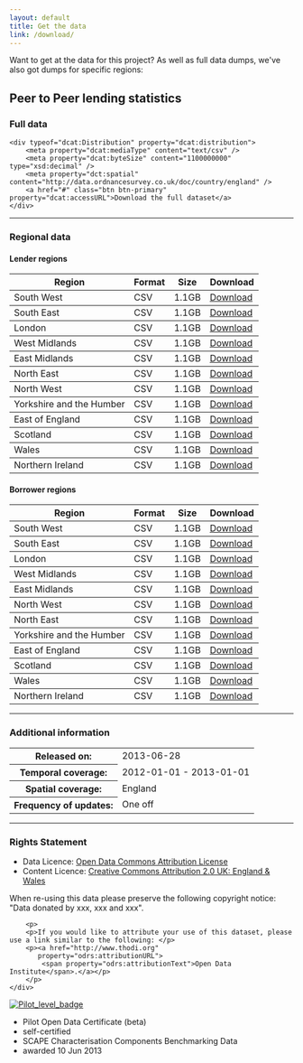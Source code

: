 ```yaml
---
layout: default
title: Get the data
link: /download/
---
```


<div typeof="dcat:Catalog" resource="http://p2p.labs.theodi.org/download">

<p>Want to get at the data for this project? As well as full data dumps, we've also got dumps for specific regions:</p>

<h2 property="dct:title">Peer to Peer lending statistics</h2>
<meta property="dct:language" content="http://id.loc.gov/vocabulary/iso639-1/en" />

<div typeof="dcat:Dataset" property="dcat:dataset" resource="http://p2p.labs.theodi.org/download/#full">
	<h3 property="dct:title">Full data</h3>
	
	<div typeof="dcat:Distribution" property="dcat:distribution">
		<meta property="dcat:mediaType" content="text/csv" />
		<meta property="dcat:byteSize" content="1100000000" type="xsd:decimal" />
		<meta property="dct:spatial" content="http://data.ordnancesurvey.co.uk/doc/country/england" />
		<a href="#" class="btn btn-primary" property="dcat:accessURL">Download the full dataset</a>
	</div>
</div>

<hr class="heavy">

<h3>Regional data</h3>

<h4>Lender regions</h4>

<table class="table">
	<thead>
		<tr>
			<th>Region</th>
			<th>Format</th>
			<th>Size</th>
			<th>Download</th>
		</tr>
	</thead>
	<tbody typeof="dcat:Dataset" property="dcat:dataset" resource="http://p2p.labs.theodi.org/download/#lendersw">
		<tr property="dcat:distribution" typeof="dcat:Distribution">
			<td property="dct:title">
				<span property="dct:spatial" content="http://data.ordnancesurvey.co.uk/id/7000000000041427">South West</span>
			</td>
			<td property="dcat:mediaType" content="text/csv">CSV</td>
			<td property="dcat:byteSize" content="1100000000" type="xsd:decimal">1.1GB</td>
			<td>
				<a property="dcat:accessURL" class="btn btn-primary" href="#">Download</a>
			</td>
		</tr>
	</tbody>
	<tbody typeof="dcat:Dataset" property="dcat:dataset" resource="http://p2p.labs.theodi.org/download/#lenderse">
		<tr property="dcat:distribution" typeof="dcat:Distribution">
			<td property="dct:title">
					<span property="dct:spatial" content="http://data.ordnancesurvey.co.uk/id/7000000000041421">South East</span>
				</td>
			<td property="dcat:mediaType" content="text/csv">CSV</td>
			<td property="dcat:byteSize" content="1100000000" type="xsd:decimal">1.1GB</td>
			<td>
				<a property="dcat:accessURL" class="btn btn-primary" href="#">Download</a>
			</td>
		</tr>
	</tbody>
	<tbody typeof="dcat:Dataset" property="dcat:dataset" resource="http://p2p.labs.theodi.org/download/#lenderlondon">
		<tr property="dcat:distribution" typeof="dcat:Distribution">
			<td property="dct:title">
				<span property="dct:spatial" content="http://data.ordnancesurvey.co.uk/id/7000000000041428">London</span>
			</td>
			<td property="dcat:mediaType" content="text/csv">CSV</td>
			<td property="dcat:byteSize" content="1100000000" type="xsd:decimal">1.1GB</td>
			<td>
				<a property="dcat:accessURL" class="btn btn-primary" href="#">Download</a>
			</td>
		</tr>
	</tbody>
	<tbody typeof="dcat:Dataset" property="dcat:dataset" resource="http://p2p.labs.theodi.org/download/#lenderwm">
		<tr property="dcat:distribution" typeof="dcat:Distribution">
			<td property="dct:title">
				<span property="dct:spatial" content="http://data.ordnancesurvey.co.uk/id/7000000000041426">West Midlands</span>
			</td>
			<td property="dcat:mediaType" content="text/csv">CSV</td>
			<td property="dcat:byteSize" content="1100000000" type="xsd:decimal">1.1GB</td>
			<td>
				<a property="dcat:accessURL" class="btn btn-primary" href="#">Download</a>
			</td>
		</tr>
	</tbody>
	<tbody typeof="dcat:Dataset" property="dcat:dataset" resource="http://p2p.labs.theodi.org/download/#lenderem">
		<tr property="dcat:distribution" typeof="dcat:Distribution">
			<td property="dct:title">
				<span property="dct:spatial" content="http://data.ordnancesurvey.co.uk/id/7000000000041423">East Midlands</span>
			</td>
			<td property="dcat:mediaType" content="text/csv">CSV</td>
			<td property="dcat:byteSize" content="1100000000" type="xsd:decimal">1.1GB</td>
			<td>
				<a property="dcat:accessURL" class="btn btn-primary" href="#">Download</a>
			</td>
		</tr>
	</tbody>
	<tbody typeof="dcat:Dataset" property="dcat:dataset" resource="http://p2p.labs.theodi.org/download/#lenderne">
		<tr property="dcat:distribution" typeof="dcat:Distribution">
			<td property="dct:title">
				<span property="dct:spatial" content="http://data.ordnancesurvey.co.uk/id/7000000000041422">North East</span>
			</td>
			<td property="dcat:mediaType" content="text/csv">CSV</td>
			<td property="dcat:byteSize" content="1100000000" type="xsd:decimal">1.1GB</td>
			<td>
				<a property="dcat:accessURL" class="btn btn-primary" href="#">Download</a>
			</td>
		</tr>
	</tbody>
	<tbody typeof="dcat:Dataset" property="dcat:dataset" resource="http://p2p.labs.theodi.org/download/#lendernw">
		<tr property="dcat:distribution" typeof="dcat:Distribution">
			<td property="dct:title">
				<span property="dct:spatial" content="http://data.ordnancesurvey.co.uk/id/7000000000041431">North West</span>
			</td>
			<td property="dcat:mediaType" content="text/csv">CSV</td>
			<td property="dcat:byteSize" content="1100000000" type="xsd:decimal">1.1GB</td>
			<td>
				<a property="dcat:accessURL" class="btn btn-primary" href="#">Download</a>
			</td>
		</tr>
	</tbody>
	<tbody typeof="dcat:Dataset" property="dcat:dataset" resource="http://p2p.labs.theodi.org/download/#lenderyh">
		<tr property="dcat:distribution" typeof="dcat:Distribution">
			<td property="dct:title">
				<span property="dct:spatial" content="http://data.ordnancesurvey.co.uk/id/7000000000041430">Yorkshire and the Humber</span>
			</td>
			<td property="dcat:mediaType" content="text/csv">CSV</td>
			<td property="dcat:byteSize" content="1100000000" type="xsd:decimal">1.1GB</td>
			<td>
				<a property="dcat:accessURL" class="btn btn-primary" href="#">Download</a>
			</td>
		</tr>
	</tbody>
	<tbody typeof="dcat:Dataset" property="dcat:dataset" resource="http://p2p.labs.theodi.org/download/#lenderee">
		<tr property="dcat:distribution" typeof="dcat:Distribution">
			<td property="dct:title">
				<span property="dct:spatial" content="http://data.ordnancesurvey.co.uk/id/7000000000041425">East of England</span>
			</td>
			<td property="dcat:mediaType" content="text/csv">CSV</td>
			<td property="dcat:byteSize" content="1100000000" type="xsd:decimal">1.1GB</td>
			<td>
				<a property="dcat:accessURL" class="btn btn-primary" href="#">Download</a>
			</td>
		</tr>
	</tbody>
	<tbody typeof="dcat:Dataset" property="dcat:dataset" resource="http://p2p.labs.theodi.org/download/#lenderscotland">
		<tr property="dcat:distribution" typeof="dcat:Distribution">
			<td property="dct:title">
				<span property="dct:spatial" content="http://data.ordnancesurvey.co.uk/doc/country/scotland">Scotland</span>
			</td>
			<td property="dcat:mediaType" content="text/csv">CSV</td>
			<td property="dcat:byteSize" content="1100000000" type="xsd:decimal">1.1GB</td>
			<td>
				<a property="dcat:accessURL" class="btn btn-primary" href="#">Download</a>
			</td>
		</tr>
	</tbody>
	<tbody typeof="dcat:Dataset" property="dcat:dataset" resource="http://p2p.labs.theodi.org/download/#lenderwales">
		<tr property="dcat:distribution" typeof="dcat:Distribution">
			<td property="dct:title">
				<span property="dct:spatial" content="http://data.ordnancesurvey.co.uk/doc/country/wales">Wales</span>
			</td>
			<td property="dcat:mediaType" content="text/csv">CSV</td>
			<td property="dcat:byteSize" content="1100000000" type="xsd:decimal">1.1GB</td>
			<td>
				<a property="dcat:accessURL" class="btn btn-primary" href="#">Download</a>
			</td>
		</tr>
	</tbody>
	<tbody typeof="dcat:Dataset" property="dcat:dataset" resource="http://p2p.labs.theodi.org/download/#lenderni">
		<tr property="dcat:distribution" typeof="dcat:Distribution">
			<td property="dct:title">
				<span property="dct:spatial" content="http://dbpedia.org/page/Northern_Ireland">Northern Ireland</span>
			</td>
			<td property="dcat:mediaType" content="text/csv">CSV</td>
			<td property="dcat:byteSize" content="1100000000" type="xsd:decimal">1.1GB</td>
			<td>
				<a property="dcat:accessURL" class="btn btn-primary" href="#">Download</a>
			</td>
		</tr>
	</tbody>
</table>

<h4>Borrower regions</h4>

<table class="table">
	<thead>
		<tr>
			<th>Region</th>
			<th>Format</th>
			<th>Size</th>
			<th>Download</th>
		</tr>
	</thead>
	<tbody typeof="dcat:Dataset" property="dcat:dataset" resource="http://p2p.labs.theodi.org/download/#borrowersw">
		<tr property="dcat:distribution" typeof="dcat:Distribution">
			<td property="dct:title">
				<span property="dct:spatial" content="http://data.ordnancesurvey.co.uk/id/7000000000041427">South West</span>
			</td>
			<td property="dcat:mediaType" content="text/csv">CSV</td>
			<td property="dcat:byteSize" content="1100000000" type="xsd:decimal">1.1GB</td>
			<td>
				<a property="dcat:accessURL" class="btn btn-primary" href="#">Download</a>
			</td>
		</tr>
	</tbody>
	<tbody typeof="dcat:Dataset" property="dcat:dataset" resource="http://p2p.labs.theodi.org/download/#borrowerse">
		<tr property="dcat:distribution" typeof="dcat:Distribution">
			<td property="dct:title">
					<span property="dct:spatial" content="http://data.ordnancesurvey.co.uk/id/7000000000041421">South East</span>
			</td>			
			<td property="dcat:mediaType" content="text/csv">CSV</td>
			<td property="dcat:byteSize" content="1100000000" type="xsd:decimal">1.1GB</td>
			<td>
				<a property="dcat:accessURL" class="btn btn-primary" href="#">Download</a>
			</td>
		</tr>
	</tbody>
	<tbody typeof="dcat:Dataset" property="dcat:dataset" resource="http://p2p.labs.theodi.org/download/#borrowerlondon">
		<tr property="dcat:distribution" typeof="dcat:Distribution">
			<td property="dct:title">
				<span property="dct:spatial" content="http://data.ordnancesurvey.co.uk/id/7000000000041428">London</span>
			</td>
			<td property="dcat:mediaType" content="text/csv">CSV</td>
			<td property="dcat:byteSize" content="1100000000" type="xsd:decimal">1.1GB</td>
			<td>
				<a property="dcat:accessURL" class="btn btn-primary" href="#">Download</a>
			</td>
		</tr>
	</tbody>
	<tbody typeof="dcat:Dataset" property="dcat:dataset" resource="http://p2p.labs.theodi.org/download/#borrowerwm">
		<tr property="dcat:distribution" typeof="dcat:Distribution">
			<td property="dct:title">
				<span property="dct:spatial" content="http://data.ordnancesurvey.co.uk/id/7000000000041426">West Midlands</span>
			</td>
			<td property="dcat:mediaType" content="text/csv">CSV</td>
			<td property="dcat:byteSize" content="1100000000" type="xsd:decimal">1.1GB</td>
			<td>
				<a property="dcat:accessURL" class="btn btn-primary" href="#">Download</a>
			</td>
		</tr>
	</tbody>
	<tbody typeof="dcat:Dataset" property="dcat:dataset" resource="http://p2p.labs.theodi.org/download/#borrowerem">
		<tr property="dcat:distribution" typeof="dcat:Distribution">
			<td property="dct:title">
				<span property="dct:spatial" content="http://data.ordnancesurvey.co.uk/id/7000000000041423">East Midlands</span>
			</td>
			<td property="dcat:mediaType" content="text/csv">CSV</td>
			<td property="dcat:byteSize" content="1100000000" type="xsd:decimal">1.1GB</td>
			<td>
				<a property="dcat:accessURL" class="btn btn-primary" href="#">Download</a>
			</td>
		</tr>
	</tbody>
	<tbody typeof="dcat:Dataset" property="dcat:dataset" resource="http://p2p.labs.theodi.org/download/#borrowernw">
		<tr property="dcat:distribution" typeof="dcat:Distribution">
			<td property="dct:title">
				<span property="dct:spatial" content="http://data.ordnancesurvey.co.uk/id/7000000000041431">North West</span>
			</td>
			<td property="dcat:mediaType" content="text/csv">CSV</td>
			<td property="dcat:byteSize" content="1100000000" type="xsd:decimal">1.1GB</td>
			<td>
				<a property="dcat:accessURL" class="btn btn-primary" href="#">Download</a>
			</td>
		</tr>
	</tbody>
	<tbody typeof="dcat:Dataset" property="dcat:dataset" resource="http://p2p.labs.theodi.org/download/#borrowerne">
		<tr property="dcat:distribution" typeof="dcat:Distribution">
			<td property="dct:title">
				<span property="dct:spatial" content="http://data.ordnancesurvey.co.uk/id/7000000000041422">North East</span>
			</td>
			<td property="dcat:mediaType" content="text/csv">CSV</td>
			<td property="dcat:byteSize" content="1100000000" type="xsd:decimal">1.1GB</td>
			<td>
				<a property="dcat:accessURL" class="btn btn-primary" href="#">Download</a>
			</td>
		</tr>
	</tbody>
	<tbody typeof="dcat:Dataset" property="dcat:dataset" resource="http://p2p.labs.theodi.org/download/#borroweryh">
		<tr property="dcat:distribution" typeof="dcat:Distribution">
			<td property="dct:title">
				<span property="dct:spatial" content="http://data.ordnancesurvey.co.uk/id/7000000000041430">Yorkshire and the Humber</span>
			</td>
			<td property="dcat:mediaType" content="text/csv">CSV</td>
			<td property="dcat:byteSize" content="1100000000" type="xsd:decimal">1.1GB</td>
			<td>
				<a property="dcat:accessURL" class="btn btn-primary" href="#">Download</a>
			</td>
		</tr>
	</tbody>
	<tbody typeof="dcat:Dataset" property="dcat:dataset" resource="http://p2p.labs.theodi.org/download/#borroweree">
		<tr property="dcat:distribution" typeof="dcat:Distribution">
			<td property="dct:title">
				<span property="dct:spatial" content="http://data.ordnancesurvey.co.uk/id/7000000000041425">East of England</span>
			</td>
			<td property="dcat:mediaType" content="text/csv">CSV</td>
			<td property="dcat:byteSize" content="1100000000" type="xsd:decimal">1.1GB</td>
			<td>
				<a property="dcat:accessURL" class="btn btn-primary" href="#">Download</a>
			</td>
		</tr>
	</tbody>
	<tbody typeof="dcat:Dataset" property="dcat:dataset" resource="http://p2p.labs.theodi.org/download/#borrowerscotland">
		<tr property="dcat:distribution" typeof="dcat:Distribution">
			<td property="dct:title">
				<span property="dct:spatial" content="http://data.ordnancesurvey.co.uk/doc/country/scotland">Scotland</span>
			</td>
			<td property="dcat:mediaType" content="text/csv">CSV</td>
			<td property="dcat:byteSize" content="1100000000" type="xsd:decimal">1.1GB</td>
			<td>
				<a property="dcat:accessURL" class="btn btn-primary" href="#">Download</a>
			</td>
		</tr>
	</tbody>
	<tbody typeof="dcat:Dataset" property="dcat:dataset" resource="http://p2p.labs.theodi.org/download/#borrowerwales">
		<tr property="dcat:distribution" typeof="dcat:Distribution">
			<td property="dct:title">
				<span property="dct:spatial" content="http://data.ordnancesurvey.co.uk/doc/country/wales">Wales</span>
			</td>
			<td property="dcat:mediaType" content="text/csv">CSV</td>
			<td property="dcat:byteSize" content="1100000000" type="xsd:decimal">1.1GB</td>
			<td>
				<a property="dcat:accessURL" class="btn btn-primary" href="#">Download</a>
			</td>
		</tr>
	</tbody>
	<tbody typeof="dcat:Dataset" property="dcat:dataset" resource="http://p2p.labs.theodi.org/download/#borrowerni">
		<tr property="dcat:distribution" typeof="dcat:Distribution">
			<td property="dct:title">
				<span property="dct:spatial" content="http://dbpedia.org/page/Northern_Ireland">Northern Ireland</span>
			</td>
			<td property="dcat:mediaType" content="text/csv">CSV</td>
			<td property="dcat:byteSize" content="1100000000" type="xsd:decimal">1.1GB</td>
			<td>
				<a property="dcat:accessURL" class="btn btn-primary" href="#">Download</a>
			</td>
		</tr>
	</tbody>
</table>

<hr class="heavy">

<h3>Additional information</h3>

<table class="table">
	<tr>
		<th scope="row">Released on:</th>
		<td property="dcat:issued">2013-06-28</td>
	</tr>
	<tr>
		<th scope="row">Temporal coverage:</th>
		<td property="dct:temporal" content="start=2012-01-01; end=2013-01-01">2012-01-01 - 2013-01-01</td>
	</tr>
	<tr>
		<th scope="row">Spatial coverage:</th>
		<td property="dct:spatial" content="http://data.ordnancesurvey.co.uk/doc/country/england">England</td>
	</tr>
	<tr>
		<th scope="row">Frequency of updates:</th>
		<td property="dct:accrualPeriodicity" content="http://purl.org/cld/freq/completelyIrregular">One off</td>
	</tr>
</table>

<hr class="heavy">

<div property="dct:rights" resource="#rights">
	<div resource="#rights">
	    <h3 property="rdfs:label">Rights Statement</h3>
	    <ul>
	        <li>Data Licence: <a href="http://opendatacommons.org/licenses/by/" 
	                             property="odrs:dataLicense">Open Data Commons Attribution License</a>
	        </li>
	        <li>Content Licence: <a href="http://creativecommons.org/licenses/by/2.0/uk/" 
	                                property="odrs:contentLicense">Creative Commons Attribution 2.0 UK: England &amp; Wales</a>
	        </li>
	    </ul>
	    <p>
	    When re-using this data please preserve the following copyright notice: 
	    "<span property="odrs:copyrightNotice">Data donated by xxx, xxx and xxx</span>".
	    </p>

	    <p>
	    <p>If you would like to attribute your use of this dataset, please use a link similar to the following: </p>
	    <p><a href="http://www.thodi.org" 
	       property="odrs:attributionURL">
	        <span property="odrs:attributionText">Open Data Institute</span>.</a></p>
	    </p>
	</div>
</div>

<div class='open-data-certificate'>
<style>@import url(https://certificates.theodi.org/assets/badge.css);</style>
<a href="http://certificates.theodi.org/certificates/25"><img alt="Pilot_level_badge" src="https://certificates.theodi.org/assets/badges/pilot_level_badge.png" /></a>
<ul class='open-data-certificate-details'>
<li>
<span>Pilot Open Data Certificate (beta)</span>
</li>
<li>
<span>self-certified</span>
</li>
<li>
<span>SCAPE Characterisation Components Benchmarking Data</span>
</li>
<li>
<span>awarded 10 Jun 2013</span>
</li>
</ul>
</div>

</div>

